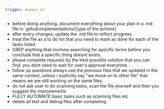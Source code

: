 ```yaml
---
trigger: always_on
---
```


- before doing anything, document everything about your plan in a .md file in .github/implementations/[type of the actions]
- after every changes, update the .md file to reflect progress.
- treat the file as a to do list that you need to mark as done for each of the tasks listed
- GREP anything that involves searching for specific terms before you conclude that a specific thing doesnt exists.
- please complete requests by the best possible solution that you can find. you dont need to wait for user's approval everytime.
- follow up questions always use the previous files that we updated in the same context, unless i explicitly say "we move on to other file" that means we are still working on the same files.
- do not ask user to do scanning tasks, scan the file yourself and then you suggest the improvements
- FULLY AUTOMATE basic tasks such as scanning files etc
- delete all test and debug files after completing.
